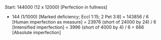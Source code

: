 Start: 144000 (12 x 12000)     [Perfection in fullness]
   - 144 (1/1000)              [Marked deficiency; Eccl 1:15; 2 Pet 3:8]
 = 143856
   / 6                         [Human imperfection as measure]
 = 23976   (short of 24000 by 24)
   / 6                         [Intensified imperfection]
 = 3996    (short of 4000 by 4)
   / 6
 = 666                         [Absolute imperfection]
